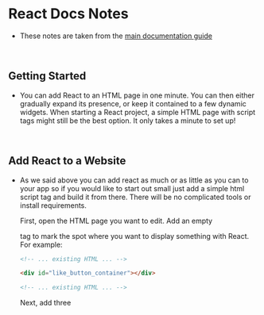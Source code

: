 # React Docs Notes

- These notes are taken from the [main documentation guide](https://reactjs.org/docs/getting-started.html)

<br>

## Getting Started

- You can add React to an HTML page in one minute. You can then either gradually expand its presence, or keep it contained to a few dynamic widgets. When starting a React project, a simple HTML page with script tags might still be the best option. It only takes a minute to set up!

<Br>

## Add React to a Website

- As we said above you can add react as much or as little as you can to your app so if you would like to start out small just add a simple html script tag and build it from there. There will be no complicated tools or install requirements.

  First, open the HTML page you want to edit. Add an empty <div> tag to mark the spot where you want to display something with React. For example:
  ```html
  <!-- ... existing HTML ... -->

  <div id="like_button_container"></div>

  <!-- ... existing HTML ... -->
  ```
  Next, add three <script> tags to the HTML page right before the closing </body> tag:
  ```html
     <!-- ... other HTML ... -->

    <!-- Load React. -->
    <!-- Note: when deploying, replace "development.js" with "production.min.js". -->
    <script src="https://unpkg.com/react@17/umd/react.development.js" crossorigin></script>
    <script src="https://unpkg.com/react-dom@17/umd/react-dom.development.js" crossorigin></script>

    <!-- Load our React component. -->
    <script src="like_button.js"></script>

  </body>
  ```
  The first two tags load React. The third one will load your component code. (Step 3: Create a React Component - Create a file called like_button.js next to your HTML page.) However since we have not learned how to create components in react wea re gonna skip this part. But you get the idea of how to include react into your html pages.
  
  By the way if you want to use JSX instead of native javascript you need to include the follownig at the bottom fo the page as well:
    ```html
    <script src="https://unpkg.com/babel-standalone@6/babel.min.js"></script>
    ```
  
- __`Note`__ -- Before deploying your website to production, be mindful that unminified JavaScript can significantly slow down the page for your users. Make sure HTML loads, be sure to have `production.min.js`

<br>

## Create a New React App

<br>

## CDN Links

<br>

## Release Channels

<Br>

---

## Hello World

<br>

## Introducing JSX

<Br>

## Rendering Elements 

<Br>

## Components and Props

<Br>

## State and Lifecycle

<br>

## Handling Events

<Br>

## Conditional Rendering 

<br>

## Lists and Keys

<br>

## Forms

<br>

## Lifting State Up

<br>

## Composition vs Inheritance

<br>

## Thinking in React
